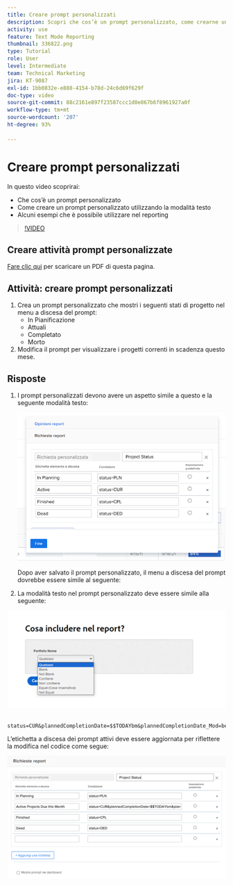 ```yaml
---
title: Creare prompt personalizzati
description: Scopri che cos’è un prompt personalizzato, come crearne uno personalizzato utilizzando la modalità testo e alcuni esempi che è possibile utilizzare nel reporting in Workfront.
activity: use
feature: Text Mode Reporting
thumbnail: 336822.png
type: Tutorial
role: User
level: Intermediate
team: Technical Marketing
jira: KT-9087
exl-id: 1bb0832e-e888-4154-b78d-24c6d69f629f
doc-type: video
source-git-commit: 88c2161e897f23587ccc1d0e867b6f8961927a0f
workflow-type: tm+mt
source-wordcount: '207'
ht-degree: 93%

---
```


# Creare prompt personalizzati

In questo video scoprirai:

* Che cos’è un prompt personalizzato
* Come creare un prompt personalizzato utilizzando la modalità testo
* Alcuni esempi che è possibile utilizzare nel reporting

>[!VIDEO](https://video.tv.adobe.com/v/336822/?quality=12&learn=on)

## Creare attività prompt personalizzate

[Fare clic qui](/help/assets/create-custom-prompts-activities.pdf) per scaricare un PDF di questa pagina.

## Attività: creare prompt personalizzati

1. Crea un prompt personalizzato che mostri i seguenti stati di progetto nel menu a discesa del prompt:
   * In Pianificazione
   * Attuali
   * Completato
   * Morto
1. Modifica il prompt per visualizzare i progetti correnti in scadenza questo mese.

## Risposte

1. I prompt personalizzati devono avere un aspetto simile a questo e la seguente modalità testo:

   ![Immagine della schermata per creare un nuovo filtro in modalità testo](assets/cp-01.png)

   Dopo aver salvato il prompt personalizzato, il menu a discesa del prompt dovrebbe essere simile al seguente:

1. La modalità testo nel prompt personalizzato deve essere simile alla seguente:

![Immagine della schermata per creare un nuovo filtro in modalità testo](assets/cp-02.png)

```
   status=CUR&plannedCompletionDate=$$TODAYbm&plannedCompletionDate_Mod=between&plannedCompletionDate_Range=$$TODAYem 
```

L’etichetta a discesa dei prompt attivi deve essere aggiornata per riflettere la modifica nel codice come segue:

![Immagine della schermata per creare un nuovo filtro in modalità testo](assets/cp-02a.png)
